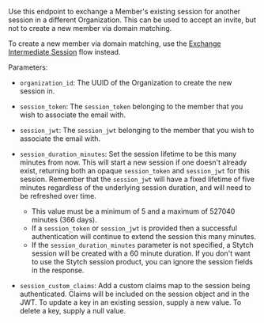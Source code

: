 Use this endpoint to exchange a Member's existing session for another session in a different Organization. This can be used to accept an invite, but not to create a new member via domain matching.

To create a new member via domain matching, use the [Exchange Intermediate Session](https://stytch.com/docs/b2b/api/exchange-intermediate-session) flow instead.

Parameters:

- `organization_id`: The UUID of the Organization to create the new session in.

- `session_token`: The `session_token` belonging to the member that you wish to associate the email with.

- `session_jwt`: The `session_jwt` belonging to the member that you wish to associate the email with.

- `session_duration_minutes`: Set the session lifetime to be this many minutes from now. This will start a new session if one doesn't already exist, returning both an opaque `session_token` and `session_jwt` for this session. Remember that the `session_jwt` will have a fixed lifetime of five minutes regardless of the underlying session duration, and will need to be refreshed over time. 
  - This value must be a minimum of 5 and a maximum of 527040 minutes (366 days). 
  - If a `session_token` or `session_jwt` is provided then a successful authentication will continue to extend the session this many minutes. 
  - If the `session_duration_minutes` parameter is not specified, a Stytch session will be created with a 60 minute duration. If you don't want to use the Stytch session product, you can ignore the session fields in the response.

- `session_custom_claims`: Add a custom claims map to the session being authenticated. Claims will be included on the session object and in the JWT. To update a key in an existing session, supply a new value. To delete a key, supply a null value.
